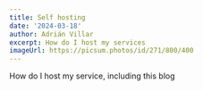 ```yaml
---
title: Self hosting
date: '2024-03-18'
author: Adrián Villar
excerpt: How do I host my services
imageUrl: https://picsum.photos/id/271/800/400
---
```


How do I host my service, including this blog